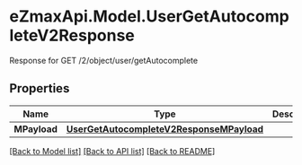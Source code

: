 # eZmaxApi.Model.UserGetAutocompleteV2Response
Response for GET /2/object/user/getAutocomplete

## Properties

Name | Type | Description | Notes
------------ | ------------- | ------------- | -------------
**MPayload** | [**UserGetAutocompleteV2ResponseMPayload**](UserGetAutocompleteV2ResponseMPayload.md) |  | 

[[Back to Model list]](../README.md#documentation-for-models) [[Back to API list]](../README.md#documentation-for-api-endpoints) [[Back to README]](../README.md)

